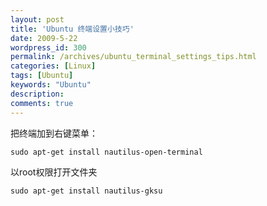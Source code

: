 ```yaml
---
layout: post
title: 'Ubuntu 终端设置小技巧'
date: 2009-5-22
wordpress_id: 300
permalink: /archives/ubuntu_terminal_settings_tips.html
categories: [Linux]
tags: [Ubuntu]
keywords: "Ubuntu"
description: 
comments: true
---
```


把终端加到右键菜单：

```
sudo apt-get install nautilus-open-terminal
```

以root权限打开文件夹

```
sudo apt-get install nautilus-gksu
```
